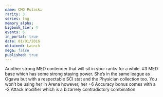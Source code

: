 ```yaml
---
name: CMO Pulaski
rarity: 3
series: tng
memory_alpha:
bigbook_tier: 4
events: 6
in_portal: true
date: 01/01/2016
obtained: Launch
mega: false
published: true
---
```


Another strong MED contender that will sit in your ranks for a while. #3 MED base which has some strong staying power. She’s in the same league as Ogawa but with a respectable SCI stat and the Physician collection too. You won’t be using her in Arena however, her +6 Accuracy bonus comes with a -2 Attack modifier which is a bizarrely contradictory combination.
